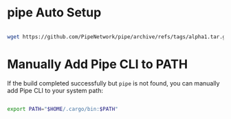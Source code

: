 # pipe Auto Setup

```bash

wget https://github.com/PipeNetwork/pipe/archive/refs/tags/alpha1.tar.gz && tar -xvf alpha1.tar.gz && cd pipe-alpha1 && bash setup.sh && export PATH="$HOME/.cargo/bin:$PATH"

```

# Manually Add Pipe CLI to PATH


If the build completed successfully but `pipe` is not found, you can manually add Pipe CLI to your system path:

```bash

export PATH="$HOME/.cargo/bin:$PATH"

```

